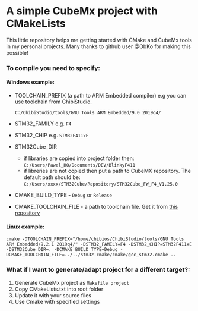 # A simple CubeMx project with CMakeLists

This little repository helps me getting started with CMake and CubeMx tools in my personal projects. 
Many thanks to github user @ObKo for making this possible!

### To compile you need to specify:
#### Windows example:
* TOOLCHAIN_PREFIX (a path to ARM Embedded compiler) e.g you can use toolchain from ChibiStudio. 
  
  `C:/ChibiStudio/tools/GNU Tools ARM Embedded/9.0 2019q4/`

* STM32_FAMILY e.g. `F4`
* STM32_CHIP e.g. `STM32F411xE`
* STM32Cube_DIR
  * if libraries are copied into project folder then:
 `C:/Users/Pawel_HO/Documents/DEV/BlinkyF411`
  * if libreries are not copied then put a path to CubeMX repository. The default path should be:
  `C:/Users/xxxx/STM32Cube/Repository/STM32Cube_FW_F4_V1.25.0` 

* CMAKE_BUILD_TYPE - `Debug` or `Release`
* CMAKE_TOOLCHAIN_FILE - a path to toolchain file. Get it from [this repository](https://github.com/ObKo/stm32-cmake)

#### Linux example:
`cmake -DTOOLCHAIN_PREFIX="/home/chibios/ChibiStudio/tools/GNU Tools ARM Embedded/9.2.1 2019q4/" -DSTM32_FAMILY=F4 -DSTM32_CHIP=STM32F411xE -DSTM32Cube_DIR=. -DCMAKE_BUILD_TYPE=Debug -DCMAKE_TOOLCHAIN_FILE=../../stm32-cmake/cmake/gcc_stm32.cmake ..`

### What if I want to generate/adapt project for a different target?:
1. Generate CubeMx project as `Makefile project`
2. Copy CMakeLists.txt into root folder
3. Update it with your source files
4. Use Cmake with specified settings 